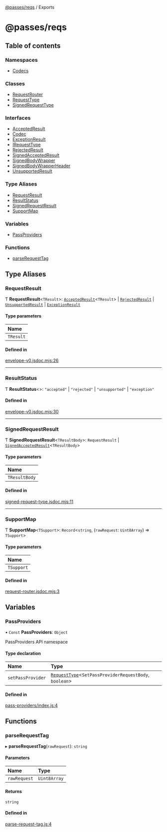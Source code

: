 [@passes/reqs](README.md) / Exports

# @passes/reqs

## Table of contents

### Namespaces

- [Codecs](modules/Codecs.md)

### Classes

- [RequestRouter](classes/RequestRouter.md)
- [RequestType](classes/RequestType.md)
- [SignedRequestType](classes/SignedRequestType.md)

### Interfaces

- [AcceptedResult](interfaces/AcceptedResult.md)
- [Codec](interfaces/Codec.md)
- [ExceptionResult](interfaces/ExceptionResult.md)
- [IRequestType](interfaces/IRequestType.md)
- [RejectedResult](interfaces/RejectedResult.md)
- [SignedAcceptedResult](interfaces/SignedAcceptedResult.md)
- [SignedBodyWrapper](interfaces/SignedBodyWrapper.md)
- [SignedBodyWrapperHeader](interfaces/SignedBodyWrapperHeader.md)
- [UnsupportedResult](interfaces/UnsupportedResult.md)

### Type Aliases

- [RequestResult](modules.md#requestresult)
- [ResultStatus](modules.md#resultstatus)
- [SignedRequestResult](modules.md#signedrequestresult)
- [SupportMap](modules.md#supportmap)

### Variables

- [PassProviders](modules.md#passproviders)

### Functions

- [parseRequestTag](modules.md#parserequesttag)

## Type Aliases

### RequestResult

Ƭ **RequestResult**\<`TResult`\>: [`AcceptedResult`](interfaces/AcceptedResult.md)\<`TResult`\> \| [`RejectedResult`](interfaces/RejectedResult.md) \| [`UnsupportedResult`](interfaces/UnsupportedResult.md) \| [`ExceptionResult`](interfaces/ExceptionResult.md)

#### Type parameters

| Name |
| :------ |
| `TResult` |

#### Defined in

[envelope-v0.jsdoc.mjs:26](https://github.com/passes-org/passes/blob/5949e02/packages/reqs/src/envelope-v0.jsdoc.mjs#L26)

___

### ResultStatus

Ƭ **ResultStatus**\<\>: ``"accepted"`` \| ``"rejected"`` \| ``"unsupported"`` \| ``"exception"``

#### Defined in

[envelope-v0.jsdoc.mjs:30](https://github.com/passes-org/passes/blob/5949e02/packages/reqs/src/envelope-v0.jsdoc.mjs#L30)

___

### SignedRequestResult

Ƭ **SignedRequestResult**\<`TResultBody`\>: `RequestResult` \| [`SignedAcceptedResult`](interfaces/SignedAcceptedResult.md)\<`TResultBody`\>

#### Type parameters

| Name |
| :------ |
| `TResultBody` |

#### Defined in

[signed-request-type.jsdoc.mjs:11](https://github.com/passes-org/passes/blob/5949e02/packages/reqs/src/signed-request-type.jsdoc.mjs#L11)

___

### SupportMap

Ƭ **SupportMap**\<`TSupport`\>: `Record`\<`string`, (`rawRequest`: `Uint8Array`) => `TSupport`\>

#### Type parameters

| Name |
| :------ |
| `TSupport` |

#### Defined in

[request-router.jsdoc.mjs:3](https://github.com/passes-org/passes/blob/5949e02/packages/reqs/src/request-router.jsdoc.mjs#L3)

## Variables

### PassProviders

• `Const` **PassProviders**: `Object`

PassProviders API namespace

#### Type declaration

| Name | Type |
| :------ | :------ |
| `setPassProvider` | [`RequestType`](classes/RequestType.md)\<`SetPassProviderRequestBody`, `boolean`\> |

#### Defined in

[pass-providers/index.js:4](https://github.com/passes-org/passes/blob/5949e02/packages/reqs/src/pass-providers/index.js#L4)

## Functions

### parseRequestTag

▸ **parseRequestTag**(`rawRequest`): `string`

#### Parameters

| Name | Type |
| :------ | :------ |
| `rawRequest` | `Uint8Array` |

#### Returns

`string`

#### Defined in

[parse-request-tag.js:4](https://github.com/passes-org/passes/blob/5949e02/packages/reqs/src/parse-request-tag.js#L4)
